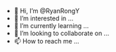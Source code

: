 - 👋 Hi, I’m @RyanRongY
- 👀 I’m interested in ...
- 🌱 I’m currently learning ...
- 💞️ I’m looking to collaborate on ...
- 📫 How to reach me ...

<!---
RyanRongY/RyanRongY is a ✨ special ✨ repository because its `README.md` (this file) appears on your GitHub profile.
You can click the Preview link to take a look at your changes.
--->
